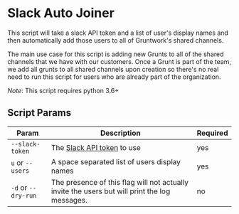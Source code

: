 # Slack Auto Joiner

This script will take a slack API token and a list of user's display names and then automatically add those users
to all of Gruntwork's shared channels.

The main use case for this script is adding new Grunts to all of the shared channels that we have with our customers.
Once a Grunt is part of the team, we add all grunts to all shared channels upon creation so there's no real need to run
this script for users who are already part of the organization.

*Note*: This script requires python 3.6+

## Script Params

| Param               | Description                                                                                   | Required |
|---------------------|-----------------------------------------------------------------------------------------------|----------|
| `--slack-token`     | The [Slack API token](https://api.slack.com/custom-integrations/legacy-tokens) to use                                                                    | yes      |
| `u` or `--users`    | A space separated list of users display names                                                 | yes      |
| `-d` or `--dry-run` | The presence of this flag will not actually invite the users but will print the log messages. | no       |

